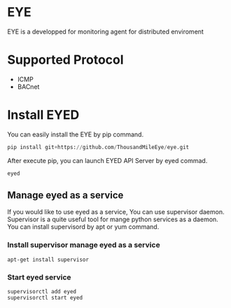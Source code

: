 # EYE
 EYE is a developped for monitoring agent for distributed enviroment

# Supported Protocol
- ICMP
- BACnet

# Install EYED
  You can easily install the EYE by pip command.
```python
pip install git+https://github.com/ThousandMileEye/eye.git
```

  After execute pip, you can launch EYED API Server by eyed commad.
```python
eyed
```

## Manage eyed as a service
  If you would like to use eyed as a service, You can use supervisor daemon.
Supervisor is a quite useful tool for mange python services as a daemon.
You can install supervisord by apt or yum command.

### Install supervisor manage eyed as a service
```
apt-get install supervisor
```

### Start eyed service
```
supervisorctl add eyed
supervisorctl start eyed
```

